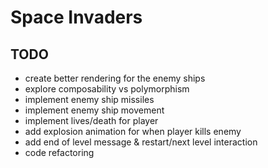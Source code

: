 # Space Invaders

## TODO

- create better rendering for the enemy ships
- explore composability vs polymorphism
- implement enemy ship missiles
- implement enemy ship movement
- implement lives/death for player
- add explosion animation for when player kills enemy
- add end of level message & restart/next level interaction
- code refactoring

